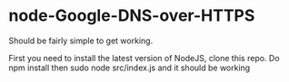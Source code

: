 # node-Google-DNS-over-HTTPS
Should be fairly simple to get working.

First you need to install the latest version of NodeJS, clone this repo. Do npm install then sudo node src/index.js and it should be working
